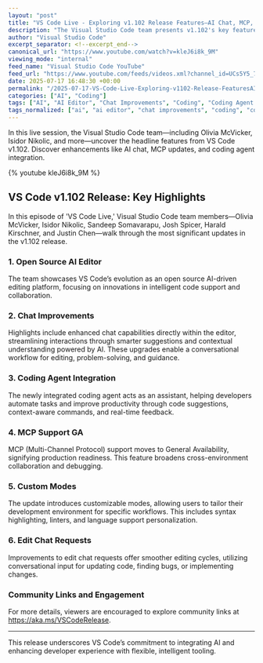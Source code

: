 ```yaml
---
layout: "post"
title: "VS Code Live - Exploring v1.102 Release Features—AI Chat, MCP, Coding Agent & More"
description: "The Visual Studio Code team presents v1.102's key features, including AI-driven chat enhancements, coding agent integration, and MCP support reaching general availability. They also discuss new custom modes and edit chat requests. Join this live session to learn about the latest advancements from the open source AI editor."
author: "Visual Studio Code"
excerpt_separator: <!--excerpt_end-->
canonical_url: "https://www.youtube.com/watch?v=kleJ6i8k_9M"
viewing_mode: "internal"
feed_name: "Visual Studio Code YouTube"
feed_url: "https://www.youtube.com/feeds/videos.xml?channel_id=UCs5Y5_7XK8HLDX0SLNwkd3w"
date: 2025-07-17 16:48:30 +00:00
permalink: "/2025-07-17-VS-Code-Live-Exploring-v1102-Release-FeaturesAI-Chat-MCP-Coding-Agent-More.html"
categories: ["AI", "Coding"]
tags: ["AI", "AI Editor", "Chat Improvements", "Coding", "Coding Agent Integration", "Custom Modes", "Development Tools", "Edit Chat", "MCP Support", "Open Source", "Videos", "Visual Studio Code", "VS Code V1.102"]
tags_normalized: ["ai", "ai editor", "chat improvements", "coding", "coding agent integration", "custom modes", "development tools", "edit chat", "mcp support", "open source", "videos", "visual studio code", "vs code v1 dot 102"]
---
```


In this live session, the Visual Studio Code team—including Olivia McVicker, Isidor Nikolic, and more—uncover the headline features from VS Code v1.102. Discover enhancements like AI chat, MCP updates, and coding agent integration.<!--excerpt_end-->

{% youtube kleJ6i8k_9M %}

## VS Code v1.102 Release: Key Highlights

In this episode of 'VS Code Live,' Visual Studio Code team members—Olivia McVicker, Isidor Nikolic, Sandeep Somavarapu, Josh Spicer, Harald Kirschner, and Justin Chen—walk through the most significant updates in the v1.102 release.

### 1. Open Source AI Editor

The team showcases VS Code’s evolution as an open source AI-driven editing platform, focusing on innovations in intelligent code support and collaboration.

### 2. Chat Improvements

Highlights include enhanced chat capabilities directly within the editor, streamlining interactions through smarter suggestions and contextual understanding powered by AI. These upgrades enable a conversational workflow for editing, problem-solving, and guidance.

### 3. Coding Agent Integration

The newly integrated coding agent acts as an assistant, helping developers automate tasks and improve productivity through code suggestions, context-aware commands, and real-time feedback.

### 4. MCP Support GA

MCP (Multi-Channel Protocol) support moves to General Availability, signifying production readiness. This feature broadens cross-environment collaboration and debugging.

### 5. Custom Modes

The update introduces customizable modes, allowing users to tailor their development environment for specific workflows. This includes syntax highlighting, linters, and language support personalization.

### 6. Edit Chat Requests

Improvements to edit chat requests offer smoother editing cycles, utilizing conversational input for updating code, finding bugs, or implementing changes.

### Community Links and Engagement

For more details, viewers are encouraged to explore community links at https://aka.ms/VSCodeRelease.

---

This release underscores VS Code’s commitment to integrating AI and enhancing developer experience with flexible, intelligent tooling.
